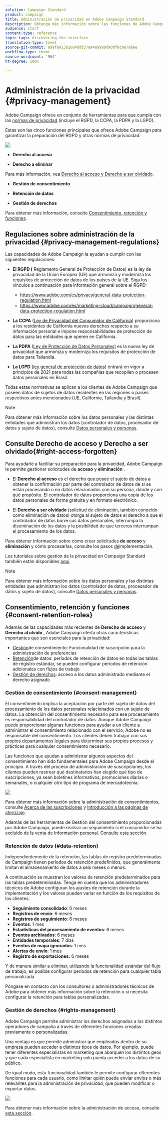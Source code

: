 ```yaml
---
solution: Campaign Standard
product: campaign
title: Administración de privacidad en Adobe Campaign Standard
description: Obtenga más información sobre las funciones de Adobe Campaign Standard para administrar la privacidad.
audience: start
content-type: reference
topic-tags: discovering-the-interface
translation-type: tm+mt
source-git-commit: a9afa91302684ddd37a94a9999d90bf8c8e7abee
workflow-type: tm+mt
source-wordcount: '964'
ht-degree: 100%

---
```



# Administración de la privacidad {#privacy-management}

Adobe Campaign ofrece un conjunto de herramientas para que cumpla con las [normas de privacidad](#privacy-management-regulations) (incluye el RGPD, la CCPA, la PDPA y la LGPD).

Estas son las cinco funciones principales que ofrece Adobe Campaign para garantizar la preparación del RGPD y otras normas de privacidad:

![](assets/privacy-gdpr-use-cases.png)

* **Derecho al acceso**

* **Derecho a eliminar**

Para más información, vea [Derecho al acceso y Derecho a ser olvidado](#right-access-forgotten).

* **Gestión de consentimiento**

* **Retención de datos**

* **Gestión de derechos**

Para obtener más información, consulte [Consentimiento, retención y funciones](#consent-retention-roles).

<!--This section presents general information on what Privacy management is and the features provided by Adobe Campaign to manage the [Right to Access and Right to be Forgotten](#right-access-forgotten).

It also contains information on important features to manage Privacy ([consent, data retention and user roles](#consent-retention-roles)), as well as best practices to help you with your Privacy compliance when using Adobe Campaign.-->

## Regulaciones sobre administración de la privacidad {#privacy-management-regulations}

Las capacidades de Adobe Campaign le ayudan a cumplir con las siguientes regulaciones:

* **El RGPD (** Reglamento General de Protección de Datos[](https://ec.europa.eu/info/law/law-topic/data-protection/reform/what-does-general-data-protection-regulation-gdpr-govern_en)) es la ley de privacidad de la Unión Europea (UE) que armoniza y moderniza los requisitos de protección de datos de los países de la UE. Siga los vínculos a continuación para información general sobre el RGPD:

   * https://www.adobe.com/es/privacy/general-data-protection-regulation.html
   * https://www.adobe.com/es/marketing-cloud/campaign/general-data-protection-regulation.html

* **La CCPA** ([Ley de Privacidad del Consumidor de California](https://leginfo.legislature.ca.gov/faces/codes_displayText.xhtml?lawCode=CIV&amp;division=3.&amp;title=1.81.5.&amp;part=4.&amp;chapter=&amp;article=)) proporciona a los residentes de California nuevos derechos respecto a su información personal e impone responsabilidades de protección de datos para las entidades que operen en California.
* **La PDPA** ([Ley de Protección de Datos Personales)](https://secureprivacy.ai/thailand-pdpa-summary-what-businesses-need-to-know/) es la nueva ley de privacidad que armoniza y moderniza los requisitos de protección de datos para Tailandia.
* **La LGPD** ([ley general de protección de datos](https://iapp.org/media/pdf/resource_center/Brazilian_General_Data_Protection_Law.pdf)) entrará en vigor a principios de 2021 para todas las compañías que recopilen o procesen datos personales en Brasil.

Todas estas normativas se aplican a los clientes de Adobe Campaign que poseen datos de sujetos de datos residentes en las regiones o países respectivos antes mencionados (UE, California, Tailandia y Brasil).

>[!NOTE]
>
>Para obtener más información sobre los datos personales y las distintas entidades que administran los datos (controlador de datos, procesador de datos y sujeto de datos), consulte [Datos personales y personas](../../start/using/privacy.md#personal-data).

## Consulte Derecho de acceso y Derecho a ser olvidado{#right-access-forgotten}

Para ayudarle a facilitar su preparación para la privacidad, Adobe Campaign le permite gestionar solicitudes de **acceso** y **eliminación** .

* El **Derecho al acceso** es el derecho que posee el sujeto de datos a obtener la confirmación por parte del controlador de datos de si se están procesando o no datos relacionados con su persona, dónde y con qué propósito. El controlador de datos proporciona una copia de los datos personales de forma gratuita y en formato electrónico.

* El **Derecho a ser olvidado** (solicitud de eliminación, también conocido como eliminación de datos) otorga al sujeto de datos el derecho a que el controlador de datos borre sus datos personales, interrumpa la diseminación de los datos y la posibilidad de que terceros interrumpan el procesamiento de los datos.

Para obtener información sobre cómo crear solicitudes **de acceso** y **eliminación** y cómo procesarlas, consulte los pasos [de](../../start/using/privacy-requests.md#about-privacy-requests)implementación.

Los tutoriales sobre gestión de la privacidad en Campaign Standard también están disponibles [aquí](https://experienceleague.adobe.com/docs/campaign-standard-learn/tutorials/privacy/privacy-overview.html?lang=es#privacy).

>[!NOTE]
>
>Para obtener más información sobre los datos personales y las distintas entidades que administran los datos (controlador de datos, procesador de datos y sujeto de datos), consulte [Datos personales y personas](../../start/using/privacy.md#personal-data).

## Consentimiento, retención y funciones {#consent-retention-roles}

Además de las capacidades más recientes de **Derecho de acceso** y **Derecho al olvido** , Adobe Campaign oferta otras características importantes que son esenciales para la privacidad:

* [Gestión](#consent-management)de consentimiento: Funcionalidad de suscripción para la administración de preferencias
* [Retención](#data-retention)de datos: períodos de retención de datos en todas las tablas de registro estándar, se pueden configurar períodos de retención adicionales con flujos de trabajo
* [Gestión de derechos](#rights-management): acceso a los datos administrado mediante el derecho asignado 

### Gestión de consentimiento {#consent-management}

El consentimiento implica la aceptación por parte del sujeto de datos del procesamiento de los datos personales relacionados con un sujeto de datos. La obtención del consentimiento necesario para ese procesamiento es responsabilidad del controlador de datos. Aunque Adobe Campaign puede proporcionar algunas funciones para ayudar a un cliente a administrar el consentimiento relacionado con el servicio, Adobe no es responsable del consentimiento. Los clientes deben trabajar con sus propios departamentos legales para determinar sus propios procesos y prácticas para cualquier consentimiento necesario.

Las funciones que ayudan a administrar algunos aspectos del consentimiento han sido fundamentales para Adobe Campaign desde el principio. A través del proceso de administración de suscripciones, los clientes pueden rastrear qué destinatarios han elegido qué tipo de suscripciones, ya sean boletines informativos, promociones diarias o semanales, o cualquier otro tipo de programa de mercadotecnia.

![](assets/privacy-consent-management.png)

Para obtener más información sobre la administración de consentimientos, consulte [Acerca de las suscripciones](../../audiences/using/about-subscriptions.md) y [Introducción a las páginas de aterrizaje](../../channels/using/getting-started-with-landing-pages.md).

Además de las herramientas de Gestión del consentimiento proporcionadas por Adobe Campaign, puede realizar un seguimiento si el consumidor se ha excluido de la venta de Información personal. Consulte [esta sección](../../start/using/privacy-requests.md#sale-of-personal-information-ccpa).

### Retención de datos {#data-retention}

Independientemente de la retención, las tablas de registro predeterminadas de Campaign tienen períodos de retención predefinidos, que generalmente limitan el almacenamiento de datos a seis meses o menos.

A continuación se muestran los valores de retención predeterminados para las tablas predeterminadas. Tenga en cuenta que los administradores técnicos de Adobe configuran los ajustes de retención durante la implementación y los valores pueden variar en función de los requisitos de los clientes.

* **Seguimiento consolidado**: 6 meses
* **Registros de envío**: 6 meses
* **Registros de seguimiento**: 6 meses
* **Eventos**: 1 mes
* **Estadísticas del procesamiento de eventos**: 6 meses
* **Eventos archivados**: 6 meses
* **Entidades temporales**: 7 días
* **Eventos de mapa ignorados**: 1 mes
* **Alertas de envío**: 1 mes
* **Registro de exportaciones:** 6 meses

Y de manera similar a eliminar, utilizando la funcionalidad estándar del flujo de trabajo, es posible configurar períodos de retención para cualquier tabla personalizada.

Póngase en contacto con los consultores o administradores técnicos de Adobe para obtener más información sobre la retención o si necesita configurar la retención para tablas personalizadas.

### Gestión de derechos {#rights-management}

Adobe Campaign permite administrar los derechos asignados a los distintos operadores de campaña a través de diferentes funciones creadas previamente o personalizadas.

Una ventaja es que permite administrar que empleados dentro de su empresa pueden acceder a distintos tipos de datos. Por ejemplo, puede tener diferentes especialistas en marketing que abarquen los distintos geos y que cada especialista en marketing solo pueda acceder a los datos de su público.

De igual modo, esta funcionalidad también le permite configurar diferentes funciones para cada usuario, como limitar quién puede enviar envíos o más relevantes para la administración de privacidad, que pueden modificar o exportar datos.

![](assets/privacy-user-management.png)

Para obtener más información sobre la administración de acceso, consulte [esta sección](../../administration/using/about-access-management.md).
